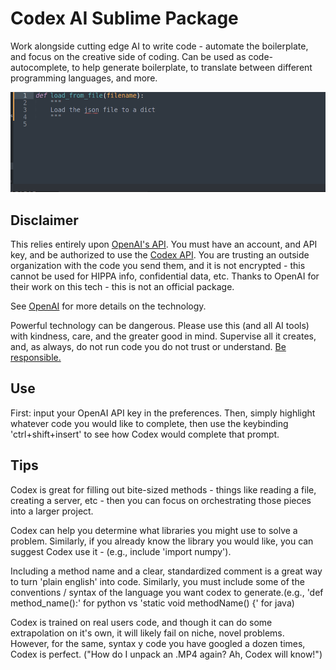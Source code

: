 # Codex AI Sublime Package
Work alongside cutting edge AI to write code - automate the boilerplate, and focus on the creative side of coding.
Can be used as code-autocomplete, to help generate boilerplate, to translate between different programming languages, and more.

![gif](sublime-codex.gif)

## Disclaimer
This relies entirely upon [OpenAI's API](https://openai.com/blog/openai-api/). You must have an account, and API key, and be authorized to use the [Codex API](https://openai.com/blog/openai-codex/).
You are trusting an outside organization with the code you send them, and it is not encrypted - this cannot be used for HIPPA info, confidential data, etc.
Thanks to OpenAI for their work on this tech - this is not an official package.

See [OpenAI](https://openai.com/blog/openai-codex/) for more details on the technology.

Powerful technology can be dangerous. Please use this (and all AI tools) with kindness, care, and the greater good in mind. Supervise all it creates, and, as always, do not run code you do not trust or understand. [Be responsible.](https://beta.openai.com/policies/codex-terms)

## Use
First: input your OpenAI API key in the preferences.
Then, simply highlight whatever code you would like to complete, then use the keybinding 'ctrl+shift+insert' to see how Codex would complete that prompt.

## Tips
Codex is great for filling out bite-sized methods - things like reading a file, creating a server, etc - then you can focus on orchestrating those pieces into a larger project.

Codex can help you determine what libraries you might use to solve a problem. Similarly, if you already know the library you would like, you can suggest Codex use it - (e.g., include 'import numpy').

Including a method name and a clear, standardized comment is a great way to turn 'plain english' into code.
Similarly, you must include some of the conventions / syntax of the language you want codex to generate.(e.g., 'def method_name():' for python vs 'static void methodName() {' for java)


Codex is trained on real users code, and though it can do some extrapolation on it's own, it will likely fail on niche, novel problems. However, for the same, syntax y code you have googled a dozen times, Codex is perfect. ("How do I unpack an .MP4 again? Ah, Codex will know!")
